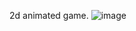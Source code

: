 2d animated game.
![image](https://user-images.githubusercontent.com/32494798/183335454-293b5605-eafb-45b5-9883-05c260312803.png)
